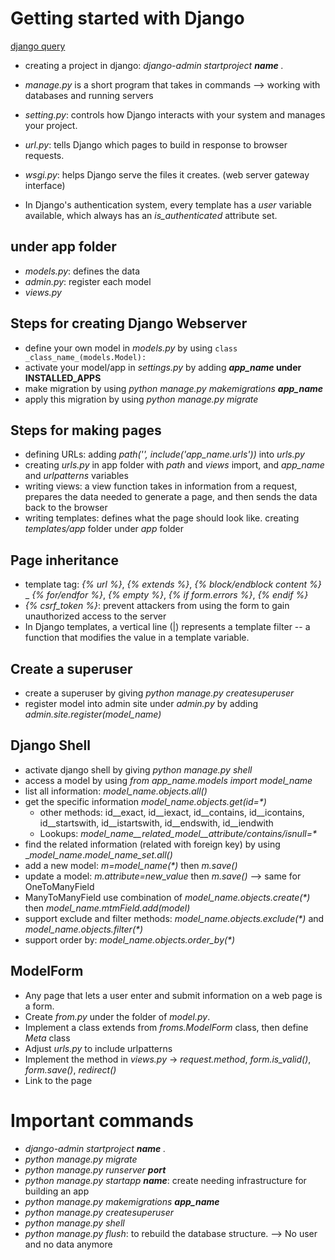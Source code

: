 # Getting started with Django
[django query](https://docs.djangoproject.com/en/2.2/topics/db/queries/)
- creating a project in django: _django-admin startproject __name__ ._
- _manage.py_ is a short program that takes in commands --> working with databases and running servers

- _setting.py_: controls how Django interacts with your system and manages your project.
- _url.py_: tells Django which pages to build in response to browser requests.
- _wsgi.py_: helps Django serve the files it creates. (web server gateway interface)
- In Django's authentication system, every template has a _user_ variable available, which always
has an _is_authenticated_ attribute set.

## under app folder
- _models.py_: defines the data
- _admin.py_: register each model
- _views.py_

## Steps for creating Django Webserver
- define your own model in _models.py_ by using `class _class_name_(models.Model):`
- activate your model/app in _settings.py_ by adding ___app_name_ under INSTALLED_APPS__
- make migration by using _python manage.py makemigrations __app_name___
- apply this migration by using _python manage.py migrate_

## Steps for making pages
- defining URLs: adding _path('', include('_app_name_.urls'))_ into _urls.py_
- creating _urls.py_ in app folder with _path_ and _views_ import, and _app_name_ and _urlpatterns_ variables
- writing views: a view function takes in information from a request, prepares the data needed to generate a page,
and then sends the data back to the browser
- writing templates: defines what the page should look like. creating _templates/app_ folder under _app_ folder

## Page inheritance
- template tag: _{% url %}_, _{% extends %}_, _{% block/endblock content %}_
_ _{% for/endfor %}_, _{% empty %}_, _{% if form.errors %}_, _{% endif %}_
- _{% csrf_token %}_: prevent attackers from using the form to gain unauthorized access to the server
- In Django templates, a vertical line (|) represents a template filter -- a function that modifies the value in a 
template variable. 

## Create a superuser
- create a superuser by giving _python manage.py createsuperuser_
- register model into admin site under _admin.py_ by adding _admin.site.register(_model_name_)_

## Django Shell
- activate django shell by giving _python manage.py shell_
- access a model by using _from _app_name_.models import _model_name__
- list all information: __model_name_.objects.all()_
- get the specific information __model_name_.objects.get(id=*)_
  - other methods: id__exact, id__iexact, id__contains, id__icontains, id__startswith, id__istartswith, id__endswith, id__iendwith
  - Lookups: __model_name__related_model__attribute/contains/isnull_=*_
- find the related information (related with foreign key) by using __model_name_._model_name_set.all()_
- add a new model: _m=_model_name_(*)_ then _m.save()_
- update a model: _m.attribute=_new_value__ then _m.save()_ --> same for OneToManyField
- ManyToManyField use combination of __model_name_.objects.create(*)_ then __model_name_._mtmField_.add(_model_)_
- support exclude and filter methods: __model_name_.objects.exclude(*)_ and __model_name_.objects.filter(*)_
- support order by: __model_name_.objects.order_by(*)_

## ModelForm
- Any page that lets a user enter and submit information on a web page is a form.
- Create _from.py_ under the folder of _model.py_.
- Implement a class extends from _froms.ModelForm_ class, then define _Meta_ class
- Adjust _urls.py_ to include urlpatterns
- Implement the method in _views.py_ -> _request.method_, _form.is_valid()_, _form.save()_, _redirect()_
- Link to the page

# Important commands
- _django-admin startproject __name__ ._
- _python manage.py migrate_
- _python manage.py runserver __port___
- _python manage.py startapp __name___: create needing infrastructure for building an app
- _python manage.py makemigrations __app_name___
- _python manage.py createsuperuser_
- _python manage.py shell_
- _python manage.py flush_: to rebuild the database structure. --> No user and no data anymore